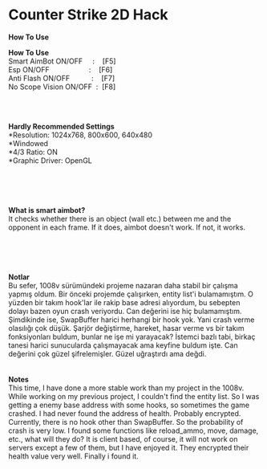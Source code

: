 # Counter Strike 2D Hack



<b>How To Use</b> <br/>
 <p><strong>How To Use</strong><br />Smart AimBot&nbsp;ON/OFF&nbsp; &nbsp; &nbsp;:&nbsp;&nbsp;&nbsp; [F5]<br />Esp ON/OFF&nbsp; &nbsp; &nbsp; &nbsp; &nbsp; &nbsp; &nbsp; &nbsp; &nbsp; &nbsp; :&nbsp;&nbsp;&nbsp; [F6]<br />Anti&nbsp;Flash&nbsp;ON/OFF&nbsp; &nbsp; &nbsp; &nbsp; &nbsp; &nbsp;:&nbsp;&nbsp;&nbsp; [F7]<br />No&nbsp;Scope&nbsp;Vision&nbsp;ON/OFF&nbsp; :&nbsp; [F8]</p>
   <br/> <br/>
   
 

<b>Hardly Recommended Settings</b><br/>
*Resolution: 1024x768, 800x600, 640x480<br/>
*Windowed<br/>
*4/3 Ratio: ON<br/>
*Graphic Driver: OpenGL<br/>
<br/> <br/><br/> <br/>

**What is  smart aimbot?**<br/>
It checks whether there is an object (wall etc.) between me and the opponent in each frame. If it does, aimbot doesn't work. If not, it works.

<br/> <br/><br/> <br/>
**Notlar**<br/>
Bu sefer, 1008v sürümündeki projeme nazaran daha stabil bir çalışma yapmış oldum. Bir önceki projemde çalışırken, entity list'i bulamamıştım. O yüzden bir takım hook'lar ile rakip base adresi alıyordum, bu sebepten dolayı bazen oyun crash veriyordu. Can değerini ise hiç bulamamıştım.  <br/>
Şimdikinde ise, SwapBuffer harici herhangi bir hook yok. Yani crash verme olasılığı çok düşük. Şarjör değiştirme, hareket, hasar verme vs bir takım fonksiyonları buldum, bunlar ne işe mi yarayacak? İstemci bazlı tabi, birkaç tanesi harici sunucularda çalışmayacak ama keyfine buldum işte. Can değerini çok güzel şifrelemişler. Güzel uğraştırdı ama değdi.<br/>
<br/><br/>
**Notes**<br/>
This time, I have done a more stable work than my project in the 1008v. While working on my previous project, I couldn't find the entity list. So I was getting a enemy base address with some hooks, so sometimes the game crashed. I had never found the address of health. Probably encrypted.<br/>
Currently, there is no hook other than SwapBuffer. So the probability of crash is very low. I found some functions like reload_ammo, move, damage, etc., what will they do? It is client based, of course, it will not work on servers except a few of them, but I have enjoyed it. They encrypted their health value very well. Finally i found it. 


